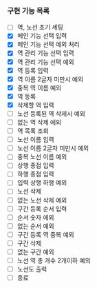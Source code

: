 ### 구현 기능 목록

- [ ] 역, 노선 초기 세팅
- [x] 메인 기능 선택 입력
- [x] 메인 기능 선택 예외 처리
- [x] 역 관리 기능 선택 입력
- [x] 역 관리 기능 선택 예외
- [x] 역 등록 입력
- [x] 역 이름 2글자 미만시 예외
- [x] 중복 역 이름 예외
- [x] 역 등록
- [x] 삭제할 역 입력
- [ ] 노선 등록된 역 삭제시 예외
- [ ] 없는 역 삭제 에외
- [ ] 역 목록 조회
- [ ] 노선 이름 입력
- [ ] 노선 이름 2글자 미만시 예외
- [ ] 중복 노선 이름 예외
- [ ] 상행 종점 입력
- [ ] 하행 종점 입력
- [ ] 입력 상행 하행 예외
- [ ] 노선 삭제
- [ ] 없는 노선 삭제 예외
- [ ] 구간 등록 순서 입력
- [ ] 순서 숫자 에외
- [ ] 없는 순서 예외
- [ ] 구간 등록 역 중복 예외
- [ ] 구간 삭제
- [ ] 없는 구간 예외
- [ ] 노선 역 총 개수 2개이하 예외
- [ ] 노선도 출력
- [ ] 종료